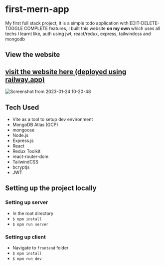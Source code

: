 # first-mern-app
My first full stack project, it is a simple todo application with EDIT-DELETE-TOGGLE COMPLETE features, I built this website **on my own** which uses all techs I learnt like, auth using jwt, react/redux, express, tailwindcss and mongodb 

## View the website
[visit the website here (deployed using railway.app)](https://first-mern-app.up.railway.app/)
---
![Screenshot from 2023-01-24 10-20-48](https://user-images.githubusercontent.com/92081543/214214579-3ad71e54-dbf7-49ef-ba7a-4b5820c8f9c9.png)


## Tech Used
- Vite as a tool to setup dev environment
- MongoDB Atlas (GCP)
- mongoose
- Node.js
- Express.js
- React
- Redux Toolkit
- react-router-dom
- TailwindCSS
- bcryptjs
- JWT



## Setting up the project locally
### Setting up server
- In the root directory
- ```$ npm install```
- ```$ npm run server```
### Setting up client
- Navigate to `frontend` folder
- ```$ npm install```
- ```$ npm run dev```
